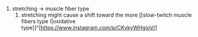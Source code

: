 1. stretching → muscle fiber type
	1. stretching might cause a shift toward the more [[slow-twitch muscle fibers type I|oxidative type]]^[https://www.instagram.com/p/CKvkyWHgioV/]
